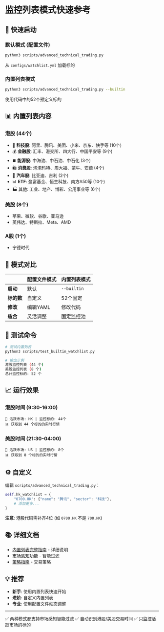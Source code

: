 # 监控列表模式快速参考

## 🚀 快速启动

### 默认模式 (配置文件)
```bash
python3 scripts/advanced_technical_trading.py
```
从 `configs/watchlist.yml` 加载标的

### 内置列表模式
```bash
python3 scripts/advanced_technical_trading.py --builtin
```
使用代码中的52个预定义标的

## 📊 内置列表内容

### 港股 (44个)
- 🏢 **科技股**: 阿里、腾讯、美团、小米、京东、快手等 (10个)
- 💰 **金融股**: 汇丰、港交所、四大行、中国平安等 (9个)
- ⛽ **能源股**: 中海油、中石油、中石化 (3个)
- 🛍️ **消费股**: 泡泡玛特、周大福、蒙牛、安踏 (4个)
- 🚗 **汽车股**: 比亚迪、吉利 (2个)
- 📊 **ETF**: 盈富基金、恒生科技、南方A50等 (10个)
- 🏭 其他: 工业、地产、博彩、公用事业等 (6个)

### 美股 (8个)
- 苹果、微软、谷歌、亚马逊
- 英伟达、特斯拉、Meta、AMD

### A股 (1个)
- 宁德时代

## 🎯 模式对比

|  | 配置文件模式 | 内置列表模式 |
|--|------------|------------|
| **启动** | 默认 | `--builtin` |
| **标的数** | 自定义 | 52个固定 |
| **修改** | 编辑YAML | 修改代码 |
| **适合** | 灵活调整 | 固定监控池 |

## 🔧 测试命令

```bash
# 测试内置列表
python3 scripts/test_builtin_watchlist.py

# 输出示例
港股监控列表 (44 个)
美股监控列表 (8 个)
总计监控标的: 52 个
```

## 📈 运行效果

### 港股时间 (9:30-16:00)
```
📍 活跃市场: HK | 监控标的: 44个
📊 获取到 44 个标的的实时行情
```

### 美股时间 (21:30-04:00)
```
📍 活跃市场: US | 监控标的: 8个
📊 获取到 8 个标的的实时行情
```

## ⚙️ 自定义

编辑 `scripts/advanced_technical_trading.py`：

```python
self.hk_watchlist = {
    "0700.HK": {"name": "腾讯", "sector": "科技"},
    # 添加更多...
}
```

**注意**: 港股代码需补齐4位 (如 `0700.HK` 不是 `700.HK`)

## 📚 详细文档

- [内置列表完整指南](docs/BUILTIN_WATCHLIST.md) - 详细说明
- [市场感知功能](docs/MARKET_AWARE_TRADING.md) - 智能过滤
- [策略指南](docs/ADVANCED_STRATEGY_GUIDE.md) - 交易策略

## 💡 推荐

- **新手**: 使用内置列表快速开始
- **进阶**: 自定义内置列表
- **专业**: 使用配置文件动态调整

---

✅ 两种模式都支持市场感知智能过滤
✅ 自动识别港股/美股交易时间
✅ 只监控活跃市场的标的